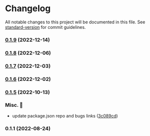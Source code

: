 # Changelog

All notable changes to this project will be documented in this file. See [standard-version](https://github.com/conventional-changelog/standard-version) for commit guidelines.

### [0.1.9](https://github.com/carbon-design-system/carbon-platform/compare/eslint-plugin-carbon-platform@0.1.8...eslint-plugin-carbon-platform@0.1.9) (2022-12-14)

### [0.1.8](https://github.com/carbon-design-system/carbon-platform/compare/eslint-plugin-carbon-platform@0.1.7...eslint-plugin-carbon-platform@0.1.8) (2022-12-06)

### [0.1.7](https://github.com/carbon-design-system/carbon-platform/compare/eslint-plugin-carbon-platform@0.1.6...eslint-plugin-carbon-platform@0.1.7) (2022-12-03)

### [0.1.6](https://github.com/carbon-design-system/carbon-platform/compare/eslint-plugin-carbon-platform@0.1.5...eslint-plugin-carbon-platform@0.1.6) (2022-12-02)

### [0.1.5](https://github.com/carbon-design-system/carbon-platform/compare/eslint-plugin-carbon-platform@0.1.1...eslint-plugin-carbon-platform@0.1.5) (2022-10-13)


### Misc. 🔮

* update package.json repo and bugs links ([3c089cd](https://github.com/carbon-design-system/carbon-platform/commit/3c089cdde1ddde2a3b9f750680755c4253bfcae2))

### 0.1.1 (2022-08-24)
